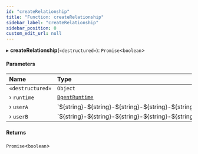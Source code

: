 ```yaml
---
id: "createRelationship"
title: "Function: createRelationship"
sidebar_label: "createRelationship"
sidebar_position: 0
custom_edit_url: null
---
```


▸ **createRelationship**(`«destructured»`): `Promise`\<`boolean`\>

#### Parameters

| Name | Type |
| :------ | :------ |
| `«destructured»` | `Object` |
| › `runtime` | [`BgentRuntime`](../classes/BgentRuntime.md) |
| › `userA` | \`$\{string}-$\{string}-$\{string}-$\{string}-$\{string}\` |
| › `userB` | \`$\{string}-$\{string}-$\{string}-$\{string}-$\{string}\` |

#### Returns

`Promise`\<`boolean`\>
